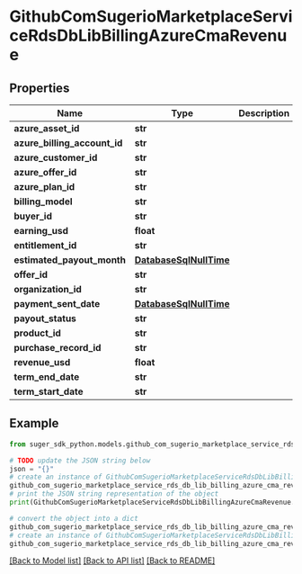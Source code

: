 # GithubComSugerioMarketplaceServiceRdsDbLibBillingAzureCmaRevenue


## Properties

Name | Type | Description | Notes
------------ | ------------- | ------------- | -------------
**azure_asset_id** | **str** |  | [optional] 
**azure_billing_account_id** | **str** |  | [optional] 
**azure_customer_id** | **str** |  | [optional] 
**azure_offer_id** | **str** |  | [optional] 
**azure_plan_id** | **str** |  | [optional] 
**billing_model** | **str** |  | [optional] 
**buyer_id** | **str** |  | [optional] 
**earning_usd** | **float** |  | [optional] 
**entitlement_id** | **str** |  | [optional] 
**estimated_payout_month** | [**DatabaseSqlNullTime**](DatabaseSqlNullTime.md) |  | [optional] 
**offer_id** | **str** |  | [optional] 
**organization_id** | **str** |  | [optional] 
**payment_sent_date** | [**DatabaseSqlNullTime**](DatabaseSqlNullTime.md) |  | [optional] 
**payout_status** | **str** |  | [optional] 
**product_id** | **str** |  | [optional] 
**purchase_record_id** | **str** |  | [optional] 
**revenue_usd** | **float** |  | [optional] 
**term_end_date** | **str** |  | [optional] 
**term_start_date** | **str** |  | [optional] 

## Example

```python
from suger_sdk_python.models.github_com_sugerio_marketplace_service_rds_db_lib_billing_azure_cma_revenue import GithubComSugerioMarketplaceServiceRdsDbLibBillingAzureCmaRevenue

# TODO update the JSON string below
json = "{}"
# create an instance of GithubComSugerioMarketplaceServiceRdsDbLibBillingAzureCmaRevenue from a JSON string
github_com_sugerio_marketplace_service_rds_db_lib_billing_azure_cma_revenue_instance = GithubComSugerioMarketplaceServiceRdsDbLibBillingAzureCmaRevenue.from_json(json)
# print the JSON string representation of the object
print(GithubComSugerioMarketplaceServiceRdsDbLibBillingAzureCmaRevenue.to_json())

# convert the object into a dict
github_com_sugerio_marketplace_service_rds_db_lib_billing_azure_cma_revenue_dict = github_com_sugerio_marketplace_service_rds_db_lib_billing_azure_cma_revenue_instance.to_dict()
# create an instance of GithubComSugerioMarketplaceServiceRdsDbLibBillingAzureCmaRevenue from a dict
github_com_sugerio_marketplace_service_rds_db_lib_billing_azure_cma_revenue_from_dict = GithubComSugerioMarketplaceServiceRdsDbLibBillingAzureCmaRevenue.from_dict(github_com_sugerio_marketplace_service_rds_db_lib_billing_azure_cma_revenue_dict)
```
[[Back to Model list]](../README.md#documentation-for-models) [[Back to API list]](../README.md#documentation-for-api-endpoints) [[Back to README]](../README.md)


